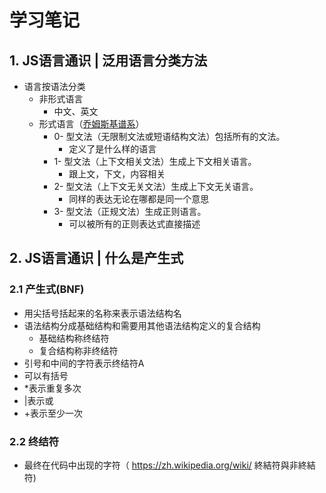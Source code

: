 # 学习笔记

## 1. JS语言通识 | 泛用语言分类方法
  + 语言按语法分类
    - 非形式语言
        * 中文、英文
    - 形式语言（[乔姆斯基谱系](https://www.wiki-wiki.top/wiki/%E4%B9%94%E5%A7%86%E6%96%AF%E5%9F%BA%E8%B0%B1%E7%B3%BB)）
       * 0- 型文法（无限制文法或短语结构文法）包括所有的文法。
         + 定义了是什么样的语言
       * 1- 型文法（上下文相关文法）生成上下文相关语言。
         + 跟上文，下文，内容相关
       * 2- 型文法（上下文无关文法）生成上下文无关语言。
         + 同样的表达无论在哪都是同一个意思
       * 3- 型文法（正规文法）生成正则语言。 
         + 可以被所有的正则表达式直接描述

## 2. JS语言通识 | 什么是产生式
 ### 2.1 产生式(BNF)
+ 用尖括号括起来的名称来表示语法结构名
+ 语法结构分成基础结构和需要用其他语法结构定义的复合结构
    - 基础结构称终结符
    - 复合结构称非终结符
+ 引号和中间的字符表示终结符A
+ 可以有括号
+ *表示重复多次
+ |表示或
+ +表示至少一次 
### 2.2 终结符
+ 最终在代码中出现的字符（ https://zh.wikipedia.org/wiki/ 終結符與非終結符)